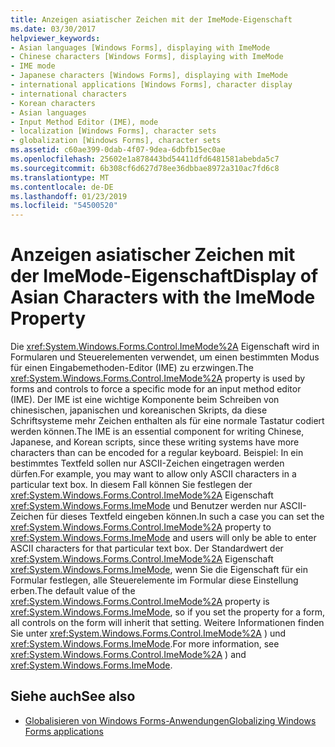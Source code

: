 ```yaml
---
title: Anzeigen asiatischer Zeichen mit der ImeMode-Eigenschaft
ms.date: 03/30/2017
helpviewer_keywords:
- Asian languages [Windows Forms], displaying with ImeMode
- Chinese characters [Windows Forms], displaying with ImeMode
- IME mode
- Japanese characters [Windows Forms], displaying with ImeMode
- international applications [Windows Forms], character display
- international characters
- Korean characters
- Asian languages
- Input Method Editor (IME), mode
- localization [Windows Forms], character sets
- globalization [Windows Forms], character sets
ms.assetid: c60ae399-0dab-4f07-9dea-6dbfb15ec0ae
ms.openlocfilehash: 25602e1a878443bd54411dfd6481581abebda5c7
ms.sourcegitcommit: 6b308cf6d627d78ee36dbbae8972a310ac7fd6c8
ms.translationtype: MT
ms.contentlocale: de-DE
ms.lasthandoff: 01/23/2019
ms.locfileid: "54500520"
---
```

# <a name="display-of-asian-characters-with-the-imemode-property"></a><span data-ttu-id="279b5-102">Anzeigen asiatischer Zeichen mit der ImeMode-Eigenschaft</span><span class="sxs-lookup"><span data-stu-id="279b5-102">Display of Asian Characters with the ImeMode Property</span></span>
<span data-ttu-id="279b5-103">Die <xref:System.Windows.Forms.Control.ImeMode%2A> Eigenschaft wird in Formularen und Steuerelementen verwendet, um einen bestimmten Modus für einen Eingabemethoden-Editor (IME) zu erzwingen.</span><span class="sxs-lookup"><span data-stu-id="279b5-103">The <xref:System.Windows.Forms.Control.ImeMode%2A> property is used by forms and controls to force a specific mode for an input method editor (IME).</span></span> <span data-ttu-id="279b5-104">Der IME ist eine wichtige Komponente beim Schreiben von chinesischen, japanischen und koreanischen Skripts, da diese Schriftsysteme mehr Zeichen enthalten als für eine normale Tastatur codiert werden können.</span><span class="sxs-lookup"><span data-stu-id="279b5-104">The IME is an essential component for writing Chinese, Japanese, and Korean scripts, since these writing systems have more characters than can be encoded for a regular keyboard.</span></span> <span data-ttu-id="279b5-105">Beispiel: In ein bestimmtes Textfeld sollen nur ASCII-Zeichen eingetragen werden dürfen.</span><span class="sxs-lookup"><span data-stu-id="279b5-105">For example, you may want to allow only ASCII characters in a particular text box.</span></span> <span data-ttu-id="279b5-106">In diesem Fall können Sie festlegen der <xref:System.Windows.Forms.Control.ImeMode%2A> Eigenschaft <xref:System.Windows.Forms.ImeMode> und Benutzer werden nur ASCII-Zeichen für dieses Textfeld eingeben können.</span><span class="sxs-lookup"><span data-stu-id="279b5-106">In such a case you can set the <xref:System.Windows.Forms.Control.ImeMode%2A> property to <xref:System.Windows.Forms.ImeMode> and users will only be able to enter ASCII characters for that particular text box.</span></span> <span data-ttu-id="279b5-107">Der Standardwert der <xref:System.Windows.Forms.Control.ImeMode%2A> Eigenschaft <xref:System.Windows.Forms.ImeMode>, wenn Sie die Eigenschaft für ein Formular festlegen, alle Steuerelemente im Formular diese Einstellung erben.</span><span class="sxs-lookup"><span data-stu-id="279b5-107">The default value of the <xref:System.Windows.Forms.Control.ImeMode%2A> property is <xref:System.Windows.Forms.ImeMode>, so if you set the property for a form, all controls on the form will inherit that setting.</span></span> <span data-ttu-id="279b5-108">Weitere Informationen finden Sie unter <xref:System.Windows.Forms.Control.ImeMode%2A> ) und <xref:System.Windows.Forms.ImeMode>.</span><span class="sxs-lookup"><span data-stu-id="279b5-108">For more information, see <xref:System.Windows.Forms.Control.ImeMode%2A> ) and <xref:System.Windows.Forms.ImeMode>.</span></span>  
  
## <a name="see-also"></a><span data-ttu-id="279b5-109">Siehe auch</span><span class="sxs-lookup"><span data-stu-id="279b5-109">See also</span></span>

- [<span data-ttu-id="279b5-110">Globalisieren von Windows Forms-Anwendungen</span><span class="sxs-lookup"><span data-stu-id="279b5-110">Globalizing Windows Forms applications</span></span>](globalizing-windows-forms.md)
